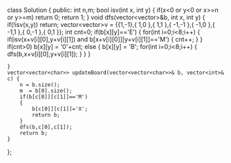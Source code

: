 class Solution {
public:
    int n,m;
    bool isv(int x, int y)
    {
        if(x<0 or y<0 or x>=n or y>=m)
            return 0;
        return 1;
    }
    void dfs(vector<vector<char>>&b, int x, int y)
    {
        if(!isv(x,y))
            return;
        vector<vector<int>>v = {{1,-1},{ 1,0 },{ 1,1 },{ -1,-1 },{ -1,0 },{ -1,1 },{ 0,-1 },{ 0,1 }};
        int cnt=0;
        if(b[x][y]=='E')
        {
            for(int i=0;i<8;i++)
            {
                if(isv(x+v[i][0],y+v[i][1]) and b[x+v[i][0]][y+v[i][1]]=='M')
                {
                    cnt++;
                }
            }
            if(cnt>0)
                b[x][y] = '0'+cnt;
            else
            {
                b[x][y] = 'B';
                for(int i=0;i<8;i++)
                {
                    dfs(b,x+v[i][0],y+v[i][1]);
                }
            }
        }
        
    }
    vector<vector<char>> updateBoard(vector<vector<char>>& b, vector<int>& c) {
        n = b.size();
        m  = b[0].size();
        if(b[c[0]][c[1]]=='M')
        {
            b[c[0]][c[1]]='X';
            return b;
        }
        dfs(b,c[0],c[1]);
        return b;
    }
};
